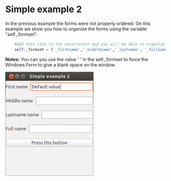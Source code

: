 # Simple example 2

In the previous example the forms were not properly ordered. 
On this example we show you how to organize the forms using the variable "self._formset".
		
```python
	#Add this line to the constructor and you will be able to organize the forms.
	self._formset = ['_firstname','_middlename','_lastname', '_fullname', '_button', ' ']
```

**Notes:**
You can you use the value ' ' in the self._formset to force the Windows Form to give a blank space on the window.

![Simple example 2](screenshot.png?raw=true "Screen")